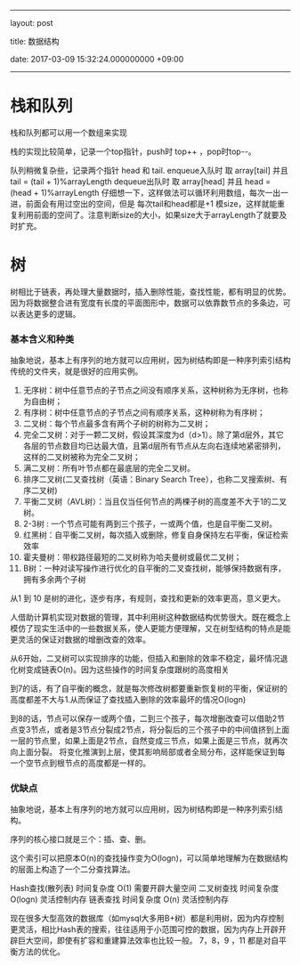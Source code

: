 
---
layout: post

title: 数据结构

date: 2017-03-09 15:32:24.000000000 +09:00

---

# 栈和队列

栈和队列都可以用一个数组来实现

栈的实现比较简单，记录一个top指针，push时 top++ ，pop时top--。

队列稍微复杂些，记录两个指针 head 和 tail.
enqueue入队时 取 array[tail] 并且 tail = (tail + 1)%arrayLength
dequeue出队时 取 array[head] 并且 head = (head + 1)%arrayLength
仔细想一下，这样做法可以循环利用数组，每次一出一进，前面会有用过空出的空间，但是 每次tail和head都是+1 模size，这样就能重复利用前面的空间了。注意判断size的大小，如果size大于arrayLength了就要及时扩充。

# 树

树相比于链表，再处理大量数据时，插入删除性能，查找性能，都有明显的优势。
因为将数据整合进有宽度有长度的平面图形中，数据可以依靠数节点的多条边，可以表达更多的逻辑。

### 基本含义和种类
抽象地说，基本上有序列的地方就可以应用树，因为树结构即是一种序列索引结构
传统的文件夹，就是很好的应用实例。

1. 无序树：树中任意节点的子节点之间没有顺序关系，这种树称为无序树，也称为自由树；
2. 有序树：树中任意节点的子节点之间有顺序关系，这种树称为有序树；
3. 二叉树：每个节点最多含有两个子树的树称为二叉树；
4. 完全二叉树：对于一颗二叉树，假设其深度为d（d>1）。除了第d层外，其它各层的节点数目均已达最大值，且第d层所有节点从左向右连续地紧密排列，这样的二叉树被称为完全二叉树；
5. 满二叉树：所有叶节点都在最底层的完全二叉树。
6. 排序二叉树(二叉查找树（英语：Binary Search Tree），也称二叉搜索树、有序二叉树)
7. 平衡二叉树（AVL树）：当且仅当任何节点的两棵子树的高度差不大于1的二叉树。
8. 2-3树 : 一个节点可能有两到三个孩子，一或两个值，也是自平衡二叉树。
9. 红黑树：自平衡二叉树，每次插入或删除，修复自身保持左右平衡，保证检索效率
10. 霍夫曼树：带权路径最短的二叉树称为哈夫曼树或最优二叉树；
11. B树：一种对读写操作进行优化的自平衡的二叉查找树，能够保持数据有序，拥有多余两个子树


从1 到 10 是树的进化，逐步有序，有规则，查找和更新的效率更高，意义更大。

人借助计算机实现对数据的管理，其中利用树这种数据结构优势很大。既在概念上模仿了现实生活中的一些数据关系，使人更能方便理解，又在树型结构的特点是能更灵活的保证对数据的增删改查的效率。

从6开始，二叉树可以实现排序的功能，但插入和删除的效率不稳定，最坏情况退化树变成链表O(n)。因为这些操作的时间复杂度跟树的高度相关

到7的话，有了自平衡的概念，就是每次修改树都要重新恢复树的平衡，保证树的高度都差不大与1.从而保证了查找插入删除的效率最坏的情况O(logn)

到8的话，节点可以保存一或两个值，二到三个孩子，每次增删改查可以借助2节点变3节点，或者是3节点分裂成2节点，将分裂后的三个孩子中的中间值挤到上面一层的节点里，如果上面是2节点，自然变成三节点，如果上面是三节点，就再次向上面分裂。 将变化推演到上层，使其影响局部或者全局分布，这样能保证到每一个空节点到根节点的高度都是一样的。

### 优缺点

抽象地说，基本上有序列的地方就可以应用树，因为树结构即是一种序列索引结构。

序列的核心接口就是三个：插、查、删。

这个索引可以把原本O(n)的查找操作变为O(logn)，可以简单地理解为在数据结构的层面上构造了一个二分查找算法。

Hash查找(散列表) 时间复杂度 O(1)         需要开辟大量空间 
二叉树查找       时间复杂度 O(logn)      灵活控制内存
链表查找         时间复杂度 O(n)         灵活控制内存


现在很多大型高效的数据库（如mysql大多用B+树）都是利用树，因为内存控制更灵活，相比Hash表的搜索，往往适用于小范围可控的数据，因为内存上开辟开辟巨大空间，即使有扩容和重建算法效率也比较一般。
7，8，9 ，11 都是对自平衡方法的优化。

